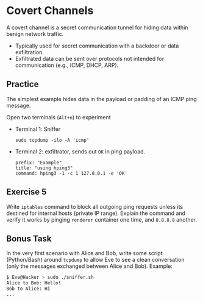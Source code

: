 # Covert Channels

A covert channel is a secret communication tunnel for hiding data within benign network traffic.

- Typically used for secret communication with a backdoor or data exfiltration.
- Exfiltrated data can be sent over protocols not intended for communication (e.g., ICMP, DHCP, ARP).

## Practice

The simplest example hides data in the payload or padding of an ICMP ping message.

Open two terminals (`Alt+n`) to experiment

- Terminal 1: Sniffer

  ```execute
  sudo tcpdump -ilo -A 'icmp'
  ```

- Terminal 2: exfiltrator, sends out `OK` in ping payload.

  ```terminal:execute
  prefix: "Example"
  title: "using hping3"
  command: hping3 -1 -c 1 127.0.0.1 -e 'OK'
  ```

## Exercise 5

Write `iptables` command to block all outgoing ping requests unless its destined for internal hosts (private IP range). Explain the command and verify it works by pinging `renderer` container one time, and `8.8.8.8` another.

## Bonus Task

In the very first scenario with Alice and Bob, write some script (Python/Bash) around `tcpdump` to allow Eve to see a clean conversation (only the messages exchanged between Alice and Bob). Example:

```bash
$ Eve@Hacker > sudo ./sniffer.sh
Alice to Bob: Hello!
Bob to Alice: Hi
...
```

